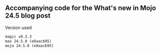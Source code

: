 ## Accompanying code for the What's new in Mojo 24.5 blog post

Version used

```txt
magic v0.2.3
max 24.5.0 (e8aacb95)
mojo 24.5.0 (e8aacb95)
```
